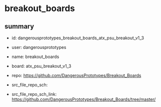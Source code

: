 # breakout_boards
 
## summary 
* id: dangerousprototypes_breakout_boards_atx_psu_breakout_v1_3
* user: dangerousprototypes
* name: breakout_boards
* board: atx_psu_breakout_v1_3
* repo: https://github.com/DangerousPrototypes/Breakout_Boards



* src_file_repo_sch: 
* src_file_repo_sch_link: https://github.com/DangerousPrototypes/Breakout_Boards/tree/master/






